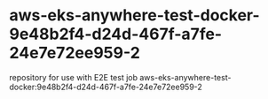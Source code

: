 # aws-eks-anywhere-test-docker-9e48b2f4-d24d-467f-a7fe-24e7e72ee959-2
repository for use with E2E test job aws-eks-anywhere-test-docker:9e48b2f4-d24d-467f-a7fe-24e7e72ee959-2
